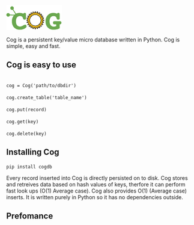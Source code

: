![ScreenShot](/cog-logo.png)

Cog is a persistent key/value micro database written in Python. Cog is simple, easy and fast. 

## Cog is easy to use
```

cog = Cog('path/to/dbdir')

cog.create_table('table_name')

cog.put(record)

cog.get(key)

cog.delete(key)

```

## Installing Cog
```
pip install cogdb
```

Every record inserted into Cog is directly persisted on to disk. Cog stores and retreives data based on hash values of keys, therfore it can perform fast look ups (O(1) Average case). Cog also provides O(1) (Average case) inserts. It is written purely in Python so it has no dependencies outside. 

## Prefomance
